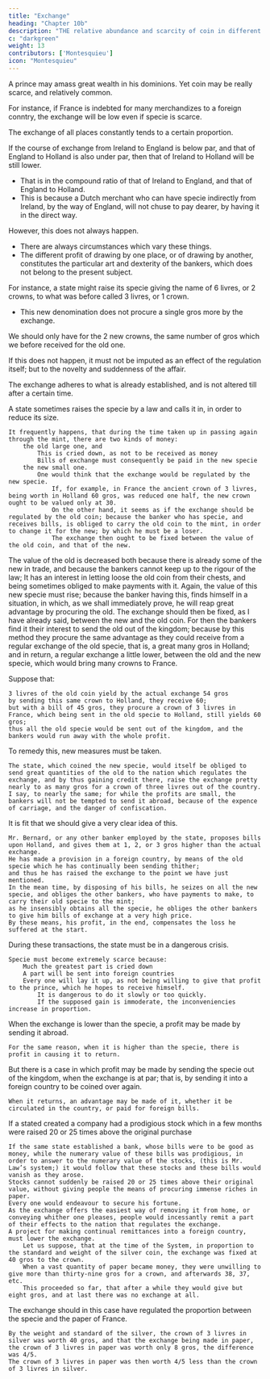 ```yaml
---
title: "Exchange"
heading: "Chapter 10b"
description: "THE relative abundance and scarcity of coin in different countries leads to the course of exchange. Exchange is a fixing of the actual and momentary value of coin"
c: "darkgreen"
weight: 13
contributors: ['Montesquieu']
icon: "Montesquieu"
---
```



A prince may amass great wealth in his dominions. Yet coin may be really scarce, and relatively common. 

For instance, if France is indebted for many merchandizes to a foreign conntry, the exchange will be low even if specie is scarce.

The exchange of all places constantly tends to a certain proportion.
<!-- , and that in the very nature of things -->

If the course of exchange from Ireland to England is below par, and that of England to Holland is also under par, then that of Ireland to Holland will be still lower.
- That is in the compound ratio of that of Ireland to England, and that of England to Holland.
- This is because a Dutch merchant who can have specie indirectly from Ireland, by the way of England, will not chuse to pay dearer, by having it in the direct way.
<!-- This should naturally to be the case. -->

However, this does not always happen.
- There are always circumstances which vary these things.
- The different profit of drawing by one place, or of drawing by another, constitutes the particular art and dexterity of the bankers, which does not belong to the present subject.

For instance, a state might raise its specie giving the name of 6 livres, or 2 crowns, to what was before called  3 livres, or 1 crown.
- This new denomination does not procure a single gros more by the exchange.
<!-- which adds nothing real to the crown, should -->

We should only have for the 2 new crowns, the same number of gros which we before received for the old one.

If this does not happen, it must not be imputed as an effect of the regulation itself; but to the novelty and suddenness of the affair.

The exchange adheres to what is already established, and is not altered till after a certain time.

A state sometimes raises the specie by a law and calls it in, in order to reduce its size.

    It frequently happens, that during the time taken up in passing again through the mint, there are two kinds of money:
        the old large one, and
            This is cried down, as not to be received as money
            Bills of exchange must consequently be paid in the new specie
        the new small one.
            One would think that the exchange would be regulated by the new specie.
                If, for example, in France the ancient crown of 3 livres, being worth in Holland 60 gros, was reduced one half, the new crown ought to be valued only at 30.
                On the other hand, it seems as if the exchange should be regulated by the old coin; because the banker who has specie, and receives bills, is obliged to carry the old coin to the mint, in order to change it for the new; by which he must be a loser.
                The exchange then ought to be fixed between the value of the old coin, and that of the new.
    

The value of the old is decreased both because there is already some of the new in trade, and because the bankers cannot keep up to the rigour of the law;
    It has an interest in letting loose the old coin from their chests, and being sometimes obliged to make payments with it.
    Again, the value of this new specie must rise; because the banker having this, finds himself in a situation, in which, as we shall immediately prove, he will reap great advantage by procuring the old.
    The exchange should then be fixed, as I have already said, between the new and the old coin.
    For then the bankers find it their interest to send the old out of the kingdom; because by this method they procure the same advantage as they could receive from a regular exchange of the old specie, that is, a great many gros in Holland; and in return, a regular exchange a little lower, between the old and the new specie, which would bring many crowns to France.   

Suppose that:

    3 livres of the old coin yield by the actual exchange 54 gros
    by sending this same crown to Holland, they receive 60;
    but with a bill of 45 gros, they procure a crown of 3 livres in France, which being sent in the old specie to Holland, still yields 60 gros;
    thus all the old specie would be sent out of the kingdom, and the bankers would run away with the whole profit.

To remedy this, new measures must be taken.

    The state, which coined the new specie, would itself be obliged to send great quantities of the old to the nation which regulates the exchange, and by thus gaining credit there, raise the exchange pretty nearly to as many gros for a crown of three livres out of the country.
    I say, to nearly the same; for while the profits are small, the bankers will not be tempted to send it abroad, because of the expence of carriage, and the danger of confiscation.

It is fit that we should give a very clear idea of this.

    Mr. Bernard, or any other banker employed by the state, proposes bills upon Holland, and gives them at 1, 2, or 3 gros higher than the actual exchange.
    He has made a provision in a foreign country, by means of the old specie which he has continually been sending thither;
    and thus he has raised the exchange to the point we have just mentioned.
    In the mean time, by disposing of his bills, he seizes on all the new specie, and obliges the other bankers, who have payments to make, to carry their old specie to the mint;
    as he insensibly obtains all the specie, he obliges the other bankers to give him bills of exchange at a very high price.
    By these means, his profit, in the end, compensates the loss he suffered at the start.

During these transactions, the state must be in a dangerous crisis.

    Specie must become extremely scarce because:
        Much the greatest part is cried down
        A part will be sent into foreign countries
        Every one will lay it up, as not being willing to give that profit to the prince, which he hopes to receive himself.
            It is dangerous to do it slowly or too quickly.
            If the supposed gain is immoderate, the inconveniencies increase in proportion.

When the exchange is lower than the specie, a profit may be made by sending it abroad.

    For the same reason, when it is higher than the specie, there is profit in causing it to return.

But there is a case in which profit may be made by sending the specie out of the kingdom, when the exchange is at par; that is, by sending it into a foreign country to be coined over again.

    When it returns, an advantage may be made of it, whether it be circulated in the country, or paid for foreign bills.

If a stated created a company had a prodigious stock which in a few months were raised 20 or 25 times above the original purchase

    If the same state established a bank, whose bills were to be good as money, while the numerary value of these bills was prodigious, in order to answer to the numerary value of the stocks, (this is Mr. Law’s system;) it would follow that these stocks and these bills would vanish as they arose.
    Stocks cannot suddenly be raised 20 or 25 times above their original value, without giving people the means of procuring immense riches in paper.
    Every one would endeavour to secure his fortune.
    As the exchange offers the easiest way of removing it from home, or conveying whither one pleases, people would incessantly remit a part of their effects to the nation that regulates the exchange.
    A project for making continual remittances into a foreign country, must lower the exchange.
        Let us suppose, that at the time of the System, in proportion to the standard and weight of the silver coin, the exchange was fixed at 40 gros to the crown.
        When a vast quantity of paper became money, they were unwilling to give more than thirty-nine gros for a crown, and afterwards 38, 37, etc.
        This proceeded so far, that after a while they would give but eight gros, and at last there was no exchange at all.

The exchange should in this case have regulated the proportion between the specie and the paper of France.

    By the weight and standard of the silver, the crown of 3 livres in silver was worth 40 gros, and that the exchange being made in paper, the crown of 3 livres in paper was worth only 8 gros, the difference was 4/5.
    The crown of 3 livres in paper was then worth 4/5 less than the crown of 3 livres in silver.
